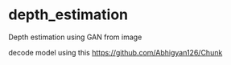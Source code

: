 # depth_estimation
Depth estimation using GAN from image 

decode model using this https://github.com/Abhigyan126/Chunk

